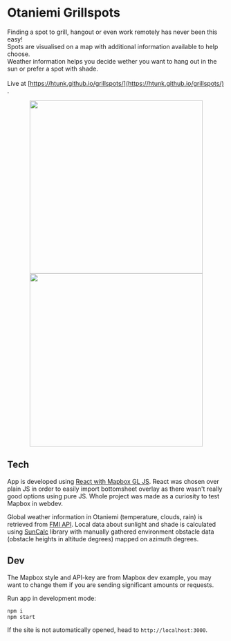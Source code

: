 # Otaniemi Grillspots
Finding a spot to grill, hangout or even work remotely has never been this easy!<br>
Spots are visualised on a map with additional information available to help choose.<br>
Weather information helps you decide wether you want to hang out in the sun or prefer a spot with shade.<br><br>
Live at [https://htunk.github.io/grillspots/](https://htunk.github.io/grillspots/) .
<p float="left" align="center">
  <img src="/public/phonemap.PNG?raw=true" width="400" />
  <img src="/public/phoneterrance.PNG?raw=true" width="400" /> 
</p>

## Tech
App is developed using [React with Mapbox GL JS](https://docs.mapbox.com/help/tutorials/use-mapbox-gl-js-with-react/). React was chosen over plain JS in order to easily import bottomsheet overlay as there wasn't really good options using pure JS. Whole project was made as a curiosity to test Mapbox in webdev.

Global weather information in Otaniemi (temperature, clouds, rain) is retrieved from [FMI API](https://en.ilmatieteenlaitos.fi/open-data). Local data about sunlight and shade is calculated using [SunCalc](https://www.npmjs.com/package/suncalc) library with manually gathered environment obstacle data (obstacle heights in altitude degrees) mapped on azimuth degrees.

## Dev
The Mapbox style and API-key are from Mapbox dev example, you may want to change them if you are sending significant amounts or requests.

Run app in development mode:
```
npm i
npm start
```
If the site is not automatically opened, head to
`http://localhost:3000`.
